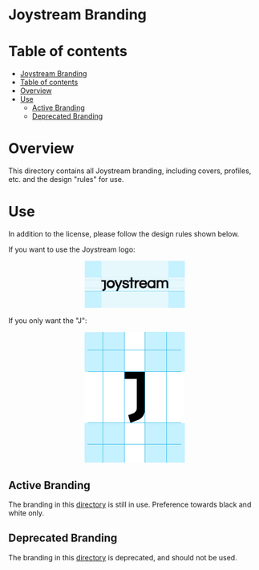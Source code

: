Joystream Branding
=================

# Table of contents

- [Joystream Branding](#joystream-branding)
- [Table of contents](#table-of-contents)
- [Overview](#overview)
- [Use](#use)
  - [Active Branding](#active-branding)
  - [Deprecated Branding](#deprecated-branding)


# Overview

This directory contains all Joystream branding, including covers, profiles, etc. and the design "rules" for use.

# Use

In addition to the license, please follow the design rules shown below.

If you want to use the Joystream logo:

<p align="center"><img width=200px src="joystream-rule.svg"></p>

If you only want the "J":

<p align="center"><img width=200px src="j-rule.svg"></p>

## Active Branding

The branding in this [directory](https://github.com/Joystream/design/joystream-branding/active) is still in use. Preference towards black and white only.

## Deprecated Branding

The branding in this [directory](https://github.com/Joystream/design/joystream-branding/deprecated) is deprecated, and should not be used.